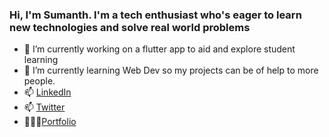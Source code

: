 ### Hi, I'm Sumanth. I'm a tech enthusiast who's eager to learn new technologies and solve real world problems

<!--
**sumanth-vs/sumanth-vs** is a ✨ _special_ ✨ repository because its `README.md` (this file) appears on your GitHub profile.-->


- 🔭 I’m currently working on a flutter app to aid and explore student learning
- 🌱 I’m currently learning Web Dev so my projects can be of help to more people.
- 📫 [LinkedIn](linkedin.com/in/sumanthvs)
- 📫 [Twitter](twitter.com/_sumanth_vs)
- 👨🏾‍⚖️[Portfolio](https://sumanth-vs.github.io/)
<!--
- 😄 Pronouns: ...
- ⚡ Fun fact: ...
- 👯 I’m looking to collaborate on ...
- 🤔 I’m looking for help with ...
- 💬 Ask me about ... -->

